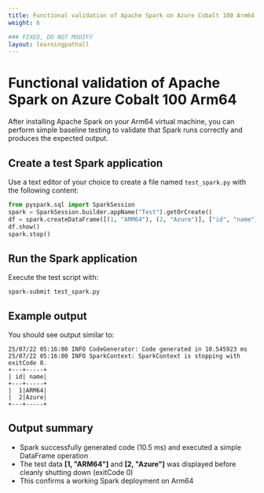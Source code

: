 ```yaml
---
title: Functional validation of Apache Spark on Azure Cobalt 100 Arm64
weight: 6

### FIXED, DO NOT MODIFY
layout: learningpathall
---
```


# Functional validation of Apache Spark on Azure Cobalt 100 Arm64

After installing Apache Spark on your Arm64 virtual machine, you can perform simple baseline testing to validate that Spark runs correctly and produces the expected output.

## Create a test Spark application

Use a text editor of your choice to create a file named `test_spark.py` with the following content:

```python
from pyspark.sql import SparkSession
spark = SparkSession.builder.appName("Test").getOrCreate()
df = spark.createDataFrame([(1, "ARM64"), (2, "Azure")], ["id", "name"])
df.show()
spark.stop()
```

## Run the Spark application

Execute the test script with:

```console
spark-submit test_spark.py
```

## Example output

You should see output similar to:

```output
25/07/22 05:16:00 INFO CodeGenerator: Code generated in 10.545923 ms
25/07/22 05:16:00 INFO SparkContext: SparkContext is stopping with exitCode 0.
+---+-----+
| id| name|
+---+-----+
|  1|ARM64|
|  2|Azure|
+---+-----+
```

## Output summary

- Spark successfully generated code (10.5 ms) and executed a simple DataFrame operation  
- The test data **[1, "ARM64"]** and **[2, "Azure"]** was displayed before cleanly shutting down (exitCode 0)  
- This confirms a working Spark deployment on Arm64  
